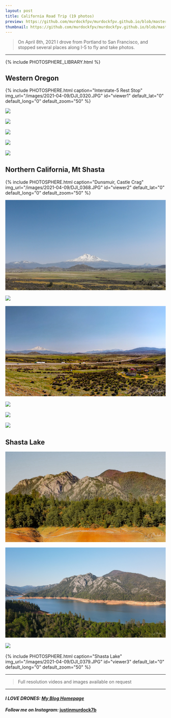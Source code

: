 ```yaml
---
layout: post
title: California Road Trip (19 photos)
preview: https://github.com/murdockfpv/murdockfpv.github.io/blob/master/images/2021-04-09/016_small.jpg?raw=true
thumbnail: https://github.com/murdockfpv/murdockfpv.github.io/blob/master/images/2021-04-09/016_small.jpg?raw=true
---
```


> On April 8th, 2021 I drove from Portland to San Francisco, and stopped several places along I-5 to fly and take photos.

___


{% include PHOTOSPHERE_LIBRARY.html %}

## Western Oregon

{% include PHOTOSPHERE.html caption="Interstate-5 Rest Stop" img_url="/images/2021-04-09/DJI_0320.JPG" id="viewer1" default_lat="0" default_long="0" default_zoom="50" %}

![](https://github.com/murdockfpv/murdockfpv.github.io/blob/master/images/2021-04-09/001.jpg?raw=true)

![](https://github.com/murdockfpv/murdockfpv.github.io/blob/master/images/2021-04-09/002.jpg?raw=true)

![](https://github.com/murdockfpv/murdockfpv.github.io/blob/master/images/2021-04-09/003.jpg?raw=true)

![](https://github.com/murdockfpv/murdockfpv.github.io/blob/master/images/2021-04-09/004.jpg?raw=true)

![](https://github.com/murdockfpv/murdockfpv.github.io/blob/master/images/2021-04-09/005.jpg?raw=true)

## Northern California, Mt Shasta

{% include PHOTOSPHERE.html caption="Dunsmuir, Castle Crag" img_url="/images/2021-04-09/DJI_0368.JPG" id="viewer2" default_lat="0" default_long="0" default_zoom="50" %}

![](https://github.com/murdockfpv/murdockfpv.github.io/blob/master/images/2021-04-09/006.jpg?raw=true)

![](https://github.com/murdockfpv/murdockfpv.github.io/blob/master/images/2021-04-09/007.jpg?raw=true)

![](https://github.com/murdockfpv/murdockfpv.github.io/blob/master/images/2021-04-09/008.jpg?raw=true)

![](https://github.com/murdockfpv/murdockfpv.github.io/blob/master/images/2021-04-09/009.jpg?raw=true)

![](https://github.com/murdockfpv/murdockfpv.github.io/blob/master/images/2021-04-09/010.jpg?raw=true)

![](https://github.com/murdockfpv/murdockfpv.github.io/blob/master/images/2021-04-09/011.jpg?raw=true)

## Shasta Lake

![](https://github.com/murdockfpv/murdockfpv.github.io/blob/master/images/2021-04-09/014.jpg?raw=true)

![](https://github.com/murdockfpv/murdockfpv.github.io/blob/master/images/2021-04-09/015.jpg?raw=true)

![](https://github.com/murdockfpv/murdockfpv.github.io/blob/master/images/2021-04-09/016_small.jpg?raw=true)

{% include PHOTOSPHERE.html caption="Shasta Lake" img_url="/images/2021-04-09/DJI_0379.JPG" id="viewer3" default_lat="0" default_long="0" default_zoom="50" %}

___

> Full resolution videos and images available on request

___

#### _**I LOVE DRONES:**_  _**[My Blog Homepage](/)**_ 
#### _Follow me on Instagram:_ [**justinmurdock7b**](https://www.instagram.com/justinmurdock7b/?hl=en)

